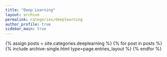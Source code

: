 ```yaml
---
title: "Deep Learning"
layout: archive
permalink: categories/deeplearning
author_profile: true
sidebar_main: true
---
```



{% assign posts = site.categories.deeplearning %}
{% for post in posts %} {% include archive-single.html type=page.entries_layout %} {% endfor %}